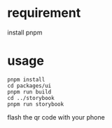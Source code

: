 # requirement

install pnpm

# usage

```
pnpm install
cd packages/ui
pnpm run build
cd ../storybook
pnpm run storybook
```

flash the qr code with your phone
